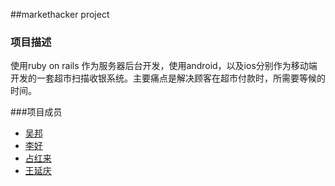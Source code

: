 ##markethacker project

### 项目描述

使用ruby on rails 作为服务器后台开发，使用android，以及ios分别作为移动端开发的一套超市扫描收银系统。主要痛点是解决顾客在超市付款时，所需要等候的时间。

###项目成员
- [吴邦](https://github.com/bangwu)
- [李好](https://github.com/haohaolee)
- [占红来](https://github.com/sonlyf5020)
- [王延庆](https://github.com/qq2441570482)
